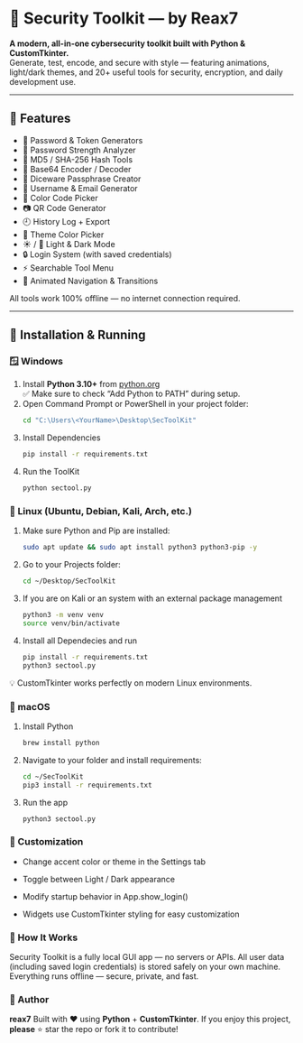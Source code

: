 # 🔐 Security Toolkit — by Reax7
**A modern, all-in-one cybersecurity toolkit built with Python & CustomTkinter.**  
Generate, test, encode, and secure with style — featuring animations, light/dark themes, and 20+ useful tools for security, encryption, and daily development use.

---

## 🚀 Features
- 🔑 Password & Token Generators  
- 🧠 Password Strength Analyzer  
- 🧩 MD5 / SHA-256 Hash Tools  
- 🧬 Base64 Encoder / Decoder  
- 🎲 Diceware Passphrase Creator  
- 📧 Username & Email Generator  
- 🎨 Color Code Picker  
- 📷 QR Code Generator  
- 🕘 History Log + Export  
- 🌈 Theme Color Picker  
- ☀️ / 🌙 Light & Dark Mode  
- 🔒 Login System (with saved credentials)  
- ⚡ Searchable Tool Menu  
- 🎡 Animated Navigation & Transitions  

All tools work 100% offline — no internet connection required.

---

## 🧰 Installation & Running

### 🪟 Windows
1. Install **Python 3.10+** from [python.org](https://www.python.org/downloads/)  
   ✅ Make sure to check “Add Python to PATH” during setup.
2. Open Command Prompt or PowerShell in your project folder:
   ```bash
   cd "C:\Users\<YourName>\Desktop\SecToolKit"

3. Install Dependencies
   ```bash
   pip install -r requirements.txt
4. Run the ToolKit
   ```bash
   python sectool.py

### 🐧 Linux (Ubuntu, Debian, Kali, Arch, etc.)
1. Make sure Python and Pip are installed:
   ```bash
   sudo apt update && sudo apt install python3 python3-pip -y
2. Go to your Projects folder:
   ```bash
   cd ~/Desktop/SecToolKit
3. If you are on Kali or an system with an external package management
   ```bash
   python3 -m venv venv
   source venv/bin/activate
4. Install all Dependecies and run
   ```bash
   pip install -r requirements.txt
   python3 sectool.py
💡 CustomTkinter works perfectly on modern Linux environments.

### 🍎 macOS
1. Install Python
   ```bash
   brew install python
2. Navigate to your folder and install requirements:
   ```bash
   cd ~/SecToolKit
   pip3 install -r requirements.txt
3. Run the app
   ```bash
   python3 sectool.py


### 🎨 Customization

- Change accent color or theme in the Settings tab

- Toggle between Light / Dark appearance

- Modify startup behavior in App.show_login()

- Widgets use CustomTkinter styling for easy customization


 ### 🧠 How It Works

Security Toolkit is a fully local GUI app — no servers or APIs.
All user data (including saved login credentials) is stored safely on your own machine.
Everything runs offline — secure, private, and fast.

### 👤 Author

**reax7**
Built with ❤️ using **Python** + **CustomTkinter**.
If you enjoy this project, **please** ⭐ star the repo or fork it to contribute!
